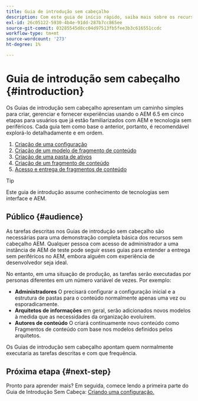 ```yaml
---
title: Guia de introdução sem cabeçalho
description: Com este guia de início rápido, saiba mais sobre os recursos avançados do AEM 6.5, como Modelos de conteúdo, Fragmentos de conteúdo e a API GraphQL.
exl-id: 26c05122-5930-4b4e-91dd-287b7cc865ee
source-git-commit: 03285545d8cc04d97513fb5fee3b3c616551ccdc
workflow-type: tm+mt
source-wordcount: '273'
ht-degree: 1%

---
```


# Guia de introdução sem cabeçalho {#introduction}

Os Guias de introdução sem cabeçalho apresentam um caminho simples para criar, gerenciar e fornecer experiências usando o AEM 6.5 em cinco etapas para usuários que já estão familiarizados com AEM e tecnologia sem periféricos. Cada guia tem como base o anterior, portanto, é recomendável explorá-lo detalhadamente e em ordem.

1. [Criação de uma configuração](create-configuration.md)
1. [Criação de um modelo de fragmento de conteúdo](create-content-model.md)
1. [Criação de uma pasta de ativos](create-assets-folder.md)
1. [Criação de um fragmento de conteúdo](create-content-fragment.md)
1. [Acesso e entrega de fragmentos de conteúdo](create-api-request.md)

>[!TIP]
>
>Este guia de introdução assume conhecimento de tecnologias sem interface e AEM.

<!-- HM-Links
>
>If you are new to either AEM or headless, please refer to our [Headless Documentation Journeys](/help/journey-headless/home.md) for an end-to-end introduction to both headless and how AEM supports it.
-->

## Público {#audience}

As tarefas descritas nos Guias de introdução sem cabeçalho são necessárias para uma demonstração completa básica dos recursos sem cabeçalho AEM. Qualquer pessoa com acesso de administrador a uma instância de AEM de teste pode seguir esses guias para entender a entrega sem periféricos no AEM, embora alguém com experiência de desenvolvedor seja ideal.

No entanto, em uma situação de produção, as tarefas serão executadas por personas diferentes em um número variável de vezes. Por exemplo:

* **Administradores** O precisará configurar a configuração inicial e a estrutura de pastas para o conteúdo normalmente apenas uma vez ou esporadicamente.
* **Arquitetos de informações** em geral, serão adicionados novos modelos à medida que as necessidades da organização evoluírem.
* **Autores de conteúdo** O criará continuamente novo conteúdo como Fragmentos de conteúdo com base nos modelos definidos pelos arquitetos.

Os Guias de introdução sem cabeçalho apontam quem normalmente executaria as tarefas descritas e com que frequência.

## Próxima etapa {#next-step}

Pronto para aprender mais? Em seguida, comece lendo a primeira parte do Guia de Introdução Sem Cabeça: [Criando uma configuração.](create-configuration.md)
